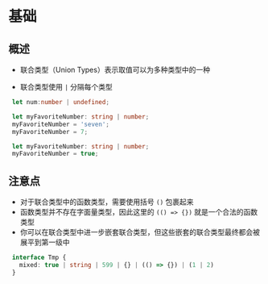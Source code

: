 # 基础

## 概述

+ 联合类型（Union Types）表示取值可以为多种类型中的一种

+ 联合类型使用 `|` 分隔每个类型

 ```ts
  let num:number | undefined;
  ```

 ```ts
  let myFavoriteNumber: string | number;
  myFavoriteNumber = 'seven';
  myFavoriteNumber = 7;
  ```

 ```ts
  let myFavoriteNumber: string | number;
  myFavoriteNumber = true;
  ```

## 注意点

+ 对于联合类型中的函数类型，需要使用括号 `()` 包裹起来
+ 函数类型并不存在字面量类型，因此这里的 `(() => {})` 就是一个合法的函数类型
+ 你可以在联合类型中进一步嵌套联合类型，但这些嵌套的联合类型最终都会被展平到第一级中

 ```ts
  interface Tmp {
    mixed: true | string | 599 | {} | (() => {}) | (1 | 2)
  }
  ```
